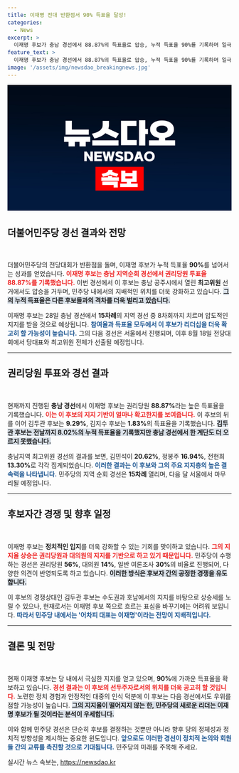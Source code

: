 ```yaml
---
title: 이재명 전대 반환점서 90% 득표율 달성!
categories:
  - News
excerpt: >
  이재명 후보가 충남 경선에서 88.87%의 득표율로 압승, 누적 득표율 90%를 기록하며 일극체제를 확립하고 있습니다. 민주당 전당대회의 향방은 과연 어떻게 될까요?
feature_text: >
  이재명 후보가 충남 경선에서 88.87%의 득표율로 압승, 누적 득표율 90%를 기록하며 일극체제를 확립하고 있습니다. 민주당 전당대회의 향방은 과연 어떻게 될까요?
image: '/assets/img/newsdao_breakingnews.jpg'
---
```


<p><img src="/assets/img/newsdao_breakingnews.jpg" alt="koreaapp 속보" /></p>

<h2 data-ke-size="size26">더불어민주당 경선 결과와 전망</h2>

<p data-ke-size="size16">&nbsp;</p>

<p>더불어민주당의 전당대회가 반환점을 돌며, 이재명 후보가 누적 득표율 <strong>90%</strong>를 넘어서는 성과를 얻었습니다. <b><span style="color: #ee2323;">이재명 후보는 충남 지역순회 경선에서 권리당원 투표율 <strong>88.87%</strong>를 기록했습니다.</span></b> 이번 경선에서 이 후보는 충남 공주시에서 열린 <strong>최고위원</strong> 선거에서도 압승을 거두며, 민주당 내에서의 지배적인 위치를 더욱 강화하고 있습니다. <b><span style="background-color: #21538527;">그의 누적 득표율은 다른 후보들과의 격차를 더욱 벌리고 있습니다.</span></b></p>

<p>이재명 후보는 28일 충남 경선에서 <strong>15차례</strong>의 지역 경선 중 8차회까지 치르며 압도적인 지지를 받을 것으로 예상됩니다. <b><span style="color: #1a5490;">참여율과 득표율 모두에서 이 후보가 리더십을 더욱 확고히 할 가능성이 높습니다.</span></b> 그의 다음 경선은 서울에서 진행되며, 이후 8월 18일 전당대회에서 당대표와 최고위원 전체가 선출될 예정입니다.</p>

<hr>

<h2 data-ke-size="size26">권리당원 투표와 경선 결과</h2>

<p data-ke-size="size16">&nbsp;</p>

<p>현재까지 진행된 <b>충남 경선</b>에서 이재명 후보는 권리당원 <strong>88.87%</strong>라는 높은 득표율을 기록했습니다. <b><span style="color: #ee2323;">이는 이 후보의 지지 기반이 얼마나 확고한지를 보여줍니다.</span></b> 이 후보의 뒤를 이어 김두관 후보는 <strong>9.29%</strong>, 김지수 후보는 <strong>1.83%</strong>의 득표율을 기록했습니다. <b><span style="background-color: #21538527;">김두관 후보는 전날까지 <strong>8.02%</strong>의 누적 득표율을 기록했지만 충남 경선에서 한 계단도 더 오르지 못했습니다.</span></b></p>

<p>충남지역 최고위원 경선의 결과를 보면, 김민석이 <strong>20.62%</strong>, 정봉주 <strong>16.94%</strong>, 전현희 <strong>13.30%</strong>로 각각 집계되었습니다. <b><span style="color: #1a5490;">이러한 결과는 이 후보와 그의 주요 지지층의 높은 결속력을 나타냅니다.</span></b> 민주당의 지역 순회 경선은 <strong>15차례</strong> 열리며, 다음 달 서울에서 마무리될 예정입니다.</p>

<hr>

<h2 data-ke-size="size26">후보자간 경쟁 및 향후 일정</h2>

<p data-ke-size="size16">&nbsp;</p>

<p>이재명 후보는 <strong>정치적인 입지</strong>를 더욱 강화할 수 있는 기회를 맞이하고 있습니다. <b><span style="color: #ee2323;">그의 지지율 상승은 권리당원과 대의원의 지지를 기반으로 하고 있기 때문입니다.</span></b> 민주당이 수행하는 경선은 권리당원 <strong>56%</strong>, 대의원 <strong>14%</strong>, 일반 여론조사 <strong>30%</strong>의 비율로 진행되어, 다양한 의견이 반영되도록 하고 있습니다. <b><span style="background-color: #21538527;">이러한 방식은 후보자 간의 공정한 경쟁을 유도합니다.</span></b></p>

<p>이 후보의 경쟁상대인 김두관 후보는 수도권과 호남에서의 지지를 바탕으로 상승세를 노릴 수 있으나, 현재로서는 이재명 후보 쪽으로 흐르는 표심을 바꾸기에는 어려워 보입니다. <b><span style="color: #1a5490;">따라서 민주당 내에서는 '어차피 대표는 이재명'이라는 전망이 지배적입니다.</span></b></p>

<hr>

<h2 data-ke-size="size26">결론 및 전망</h2>

<p data-ke-size="size16">&nbsp;</p>

<p>현재 이재명 후보는 당 내에서 극심한 지지를 얻고 있으며, <strong>90%</strong>에 가까운 득표율을 확보하고 있습니다. <b><span style="color: #ee2323;">경선 결과는 이 후보의 선두주자로서의 위치를 더욱 공고히 할 것입니다.</span></b> 노련한 정치 경험과 안정적인 대중의 인식 덕분에 이 후보는 다음 경선에서도 우위를 점할 가능성이 높습니다. <b><span style="background-color: #21538527;">그의 지지율이 떨어지지 않는 한, 민주당의 새로운 리더는 이재명 후보가 될 것이라는 분석이 우세합니다.</span></b></p>

<p>이와 함께 민주당 경선은 단순히 후보를 결정하는 것뿐만 아니라 향후 당의 정체성과 정치적 방향성을 제시하는 중요한 윈도입니다. <b><span style="color: #1a5490;">앞으로도 이러한 경선이 정치적 논의와 회원들 간의 교류를 촉진할 것으로 기대됩니다.</span></b> 민주당의 미래를 주목해 주세요.</p>
실시간 뉴스 속보는, <a href="https://newsdao.kr" rel="dofollow">https://newsdao.kr</a>


